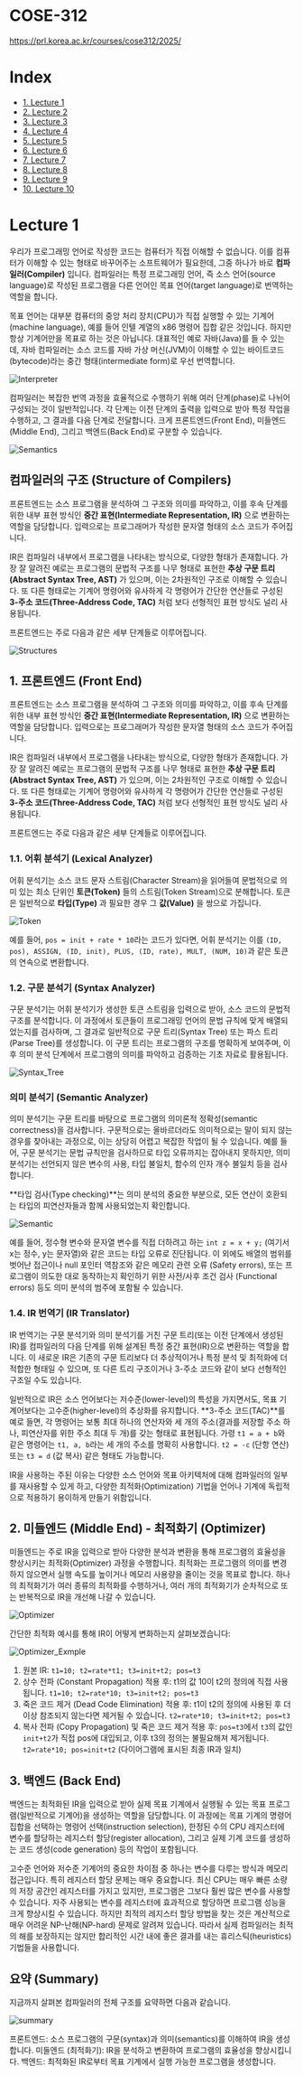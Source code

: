 # COSE-312
https://prl.korea.ac.kr/courses/cose312/2025/

# Index
- [1. Lecture 1](#lecture-1)
- [2. Lecture 2](#lecture-2)
- [3. Lecture 3](#lecture-3)
- [4. Lecture 4](#lecture-4)
- [5. Lecture 5](#lecture-5)
- [6. Lecture 6](#lecture-6)
- [7. Lecture 7](#lecture-7)
- [8. Lecture 8](#lecture-8)
- [9. Lecture 9](#lecture-9)
- [10. Lecture 10](#lecture-10)

# Lecture 1
우리가 프로그래밍 언어로 작성한 코드는 컴퓨터가 직접 이해할 수 없습니다. 이를 컴퓨터가 이해할 수 있는 형태로 바꾸어주는 소프트웨어가 필요한데, 그중 하나가 바로 **컴파일러(Compiler)** 입니다. 컴파일러는 특정 프로그래밍 언어, 즉 소스 언어(source language)로 작성된 프로그램을 다른 언어인 목표 언어(target language)로 번역하는 역할을 합니다.

목표 언어는 대부분 컴퓨터의 중앙 처리 장치(CPU)가 직접 실행할 수 있는 기계어(machine language), 예를 들어 인텔 계열의 x86 명령어 집합 같은 것입니다. 하지만 항상 기계어만을 목표로 하는 것은 아닙니다. 대표적인 예로 자바(Java)를 들 수 있는데, 자바 컴파일러는 소스 코드를 자바 가상 머신(JVM)이 이해할 수 있는 바이트코드(bytecode)라는 중간 형태(intermediate form)로 우선 번역합니다.

![Interpreter](./images/Lec1_1.png)

컴파일러는 복잡한 번역 과정을 효율적으로 수행하기 위해 여러 단계(phase)로 나뉘어 구성되는 것이 일반적입니다. 각 단계는 이전 단계의 출력을 입력으로 받아 특정 작업을 수행하고, 그 결과를 다음 단계로 전달합니다. 크게 프론트엔드(Front End), 미들엔드(Middle End), 그리고 백엔드(Back End)로 구분할 수 있습니다.

![Semantics](./images/Lec1_2.png)

## 컴파일러의 구조 (Structure of Compilers)
프론트엔드는 소스 프로그램을 분석하여 그 구조와 의미를 파악하고, 이를 후속 단계를 위한 내부 표현 방식인 **중간 표현(Intermediate Representation, IR)** 으로 변환하는 역할을 담당합니다. 입력으로는 프로그래머가 작성한 문자열 형태의 소스 코드가 주어집니다.

IR은 컴파일러 내부에서 프로그램을 나타내는 방식으로, 다양한 형태가 존재합니다. 가장 잘 알려진 예로는 프로그램의 문법적 구조를 나무 형태로 표현한 **추상 구문 트리(Abstract Syntax Tree, AST)** 가 있으며, 이는 2차원적인 구조로 이해할 수 있습니다. 또 다른 형태로는 기계어 명령어와 유사하게 각 명령어가 간단한 연산들로 구성된 **3-주소 코드(Three-Address Code, TAC)** 처럼 보다 선형적인 표현 방식도 널리 사용됩니다.


프론트엔드는 주로 다음과 같은 세부 단계들로 이루어집니다.

![Structures](./images/Lec1_3.png)

## 1. 프론트엔드 (Front End)
프론트엔드는 소스 프로그램을 분석하여 그 구조와 의미를 파악하고, 이를 후속 단계를 위한 내부 표현 방식인 **중간 표현(Intermediate Representation, IR)** 으로 변환하는 역할을 담당합니다. 입력으로는 프로그래머가 작성한 문자열 형태의 소스 코드가 주어집니다.

IR은 컴파일러 내부에서 프로그램을 나타내는 방식으로, 다양한 형태가 존재합니다. 가장 잘 알려진 예로는 프로그램의 문법적 구조를 나무 형태로 표현한 **추상 구문 트리(Abstract Syntax Tree, AST)** 가 있으며, 이는 2차원적인 구조로 이해할 수 있습니다. 또 다른 형태로는 기계어 명령어와 유사하게 각 명령어가 간단한 연산들로 구성된 **3-주소 코드(Three-Address Code, TAC)** 처럼 보다 선형적인 표현 방식도 널리 사용됩니다.

프론트엔드는 주로 다음과 같은 세부 단계들로 이루어집니다.

### 1.1. 어휘 분석기 (Lexical Analyzer)
어휘 분석기는 소스 코드 문자 스트림(Character Stream)을 읽어들여 문법적으로 의미 있는 최소 단위인 **토큰(Token)** 들의 스트림(Token Stream)으로 분해합니다. 토큰은 일반적으로 **타입(Type)** 과 필요한 경우 그 **값(Value)** 을 쌍으로 가집니다.

![Token](./images/Lec1_4.png)

예를 들어, `pos = init + rate * 10`라는 코드가 있다면, 어휘 분석기는 이를 `(ID, pos), ASSIGN, (ID, init), PLUS, (ID, rate), MULT, (NUM, 10)`과 같은 토큰의 연속으로 변환합니다.

### 1.2. 구문 분석기 (Syntax Analyzer)
구문 분석기는 어휘 분석기가 생성한 토큰 스트림을 입력으로 받아, 소스 코드의 문법적 구조를 분석합니다. 이 과정에서 토큰들이 프로그래밍 언어의 문법 규칙에 맞게 배열되었는지를 검사하며, 그 결과로 일반적으로 구문 트리(Syntax Tree) 또는 파스 트리(Parse Tree)를 생성합니다. 이 구문 트리는 프로그램의 구조를 명확하게 보여주며, 이후 의미 분석 단계에서 프로그램의 의미를 파악하고 검증하는 기초 자료로 활용됩니다.

![Syntax_Tree](./images/Lec1_5.png)

### 의미 분석기 (Semantic Analyzer)
의미 분석기는 구문 트리를 바탕으로 프로그램의 의미론적 정확성(semantic correctness)을 검사합니다. 구문적으로는 올바르더라도 의미적으로는 말이 되지 않는 경우를 찾아내는 과정으로, 이는 상당히 어렵고 복잡한 작업이 될 수 있습니다. 예를 들어, 구문 분석기는 문법 규칙만을 검사하므로 타입 오류까지는 잡아내지 못하지만, 의미 분석기는 선언되지 않은 변수의 사용, 타입 불일치, 함수의 인자 개수 불일치 등을 검사합니다.

**타입 검사(Type checking)**는 의미 분석의 중요한 부분으로, 모든 연산이 호환되는 타입의 피연산자들과 함께 사용되었는지 확인합니다.

![Semantic](./images/Lec1_6.png)

예를 들어, 정수형 변수와 문자열 변수를 직접 더하려고 하는 `int z = x + y;` (여기서 x는 정수, y는 문자열)와 같은 코드는 타입 오류로 진단됩니다. 이 외에도 배열의 범위를 벗어난 접근이나 null 포인터 역참조와 같은 메모리 관련 오류 (Safety errors), 또는 프로그램이 의도한 대로 동작하는지 확인하기 위한 사전/사후 조건 검사 (Functional errors) 등도 의미 분석의 범주에 포함될 수 있습니다.

### 1.4. IR 번역기 (IR Translator)
IR 번역기는 구문 분석기와 의미 분석기를 거친 구문 트리(또는 이전 단계에서 생성된 IR)를 컴파일러의 다음 단계를 위해 설계된 특정 중간 표현(IR)으로 변환하는 역할을 합니다. 이 새로운 IR은 기존의 구문 트리보다 더 추상적이거나 특정 분석 및 최적화에 더 적합한 형태일 수 있으며, 또 다른 트리 구조이거나 3-주소 코드와 같이 보다 선형적인 구조일 수도 있습니다.

일반적으로 IR은 소스 언어보다는 저수준(lower-level)의 특성을 가지면서도, 목표 기계어보다는 고수준(higher-level)의 추상화를 유지합니다. **3-주소 코드(TAC)**를 예로 들면, 각 명령어는 보통 최대 하나의 연산자와 세 개의 주소(결과를 저장할 주소 하나, 피연산자를 위한 주소 최대 두 개)를 갖는 형태로 표현됩니다. 가령 `t1 = a + b`와 같은 명령어는 `t1, a, b`라는 세 개의 주소를 명확히 사용합니다. `t2 = -c` (단항 연산) 또는 `t3 = d` (값 복사) 같은 형태도 가능합니다.

IR을 사용하는 주된 이유는 다양한 소스 언어와 목표 아키텍처에 대해 컴파일러의 일부를 재사용할 수 있게 하고, 다양한 최적화(Optimization) 기법을 언어나 기계에 독립적으로 적용하기 용이하게 만들기 위함입니다.

## 2. 미들엔드 (Middle End) - 최적화기 (Optimizer)
미들엔드는 주로 IR을 입력으로 받아 다양한 분석과 변환을 통해 프로그램의 효율성을 향상시키는 최적화(Optimizer) 과정을 수행합니다. 최적화는 프로그램의 의미를 변경하지 않으면서 실행 속도를 높이거나 메모리 사용량을 줄이는 것을 목표로 합니다. 하나의 최적화기가 여러 종류의 최적화를 수행하거나, 여러 개의 최적화기가 순차적으로 또는 반복적으로 IR을 개선해 나갈 수 있습니다.

![Optimizer](./images/Lec1_7.png)

간단한 최적화 예시를 통해 IR이 어떻게 변화하는지 살펴보겠습니다:

![Optimizer_Exmple](./images/Lec1_8.png)

1. 원본 IR: `t1=10; t2=rate*t1; t3=init+t2; pos=t3`
2. 상수 전파 (Constant Propagation) 적용 후: t1의 값 10이 t2의 정의에 직접 사용됩니다. `t1=10; t2=rate*10; t3=init+t2; pos=t3`
3. 죽은 코드 제거 (Dead Code Elimination) 적용 후: t1이 t2의 정의에 사용된 후 더 이상 참조되지 않는다면 제거될 수 있습니다. `t2=rate*10; t3=init+t2; pos=t3`
4. 복사 전파 (Copy Propagation) 및 죽은 코드 제거 적용 후: `pos=t3`에서 `t3`의 값인 `init+t2`가 직접 pos에 대입되고, 이후 t3의 정의는 불필요해져 제거됩니다. `t2=rate*10; pos=init+t2` (다이어그램에 표시된 최종 IR과 일치)

## 3. 백엔드 (Back End)
백엔드는 최적화된 IR을 입력으로 받아 실제 목표 기계에서 실행될 수 있는 목표 프로그램(일반적으로 기계어)을 생성하는 역할을 담당합니다. 이 과정에는 목표 기계의 명령어 집합을 선택하는 명령어 선택(instruction selection), 한정된 수의 CPU 레지스터에 변수를 할당하는 레지스터 할당(register allocation), 그리고 실제 기계 코드를 생성하는 코드 생성(code generation) 등의 작업이 포함됩니다.

고수준 언어와 저수준 기계어의 중요한 차이점 중 하나는 변수를 다루는 방식과 메모리 접근입니다. 특히 레지스터 할당 문제는 매우 중요합니다. 최신 CPU는 매우 빠른 소량의 저장 공간인 레지스터를 가지고 있지만, 프로그램은 그보다 훨씬 많은 변수를 사용할 수 있습니다. 자주 사용되는 변수를 레지스터에 효과적으로 할당하면 프로그램 성능을 크게 향상시킬 수 있습니다. 하지만 최적의 레지스터 할당 방법을 찾는 것은 계산적으로 매우 어려운 NP-난해(NP-hard) 문제로 알려져 있습니다. 따라서 실제 컴파일러는 최적의 해를 보장하지는 않지만 합리적인 시간 내에 좋은 결과를 내는 휴리스틱(heuristics) 기법들을 사용합니다.

## 요약 (Summary)
지금까지 살펴본 컴파일러의 전체 구조를 요약하면 다음과 같습니다.

![summary](./images/Lec1_9.png)

프론트엔드: 소스 프로그램의 구문(syntax)과 의미(semantics)를 이해하여 IR을 생성합니다.
미들엔드 (최적화기): IR을 분석하고 변환하여 프로그램의 효율성을 향상시킵니다.
백엔드: 최적화된 IR로부터 목표 기계에서 실행 가능한 프로그램을 생성합니다.
